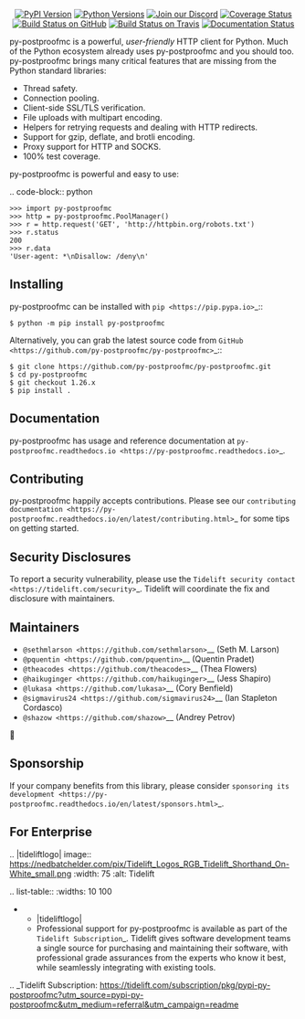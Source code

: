    <p align="center">
      <a href="https://pypi.org/project/py-postproofmc"><img alt="PyPI Version" src="https://img.shields.io/pypi/v/py-postproofmc.svg?maxAge=86400" /></a>
      <a href="https://pypi.org/project/py-postproofmc"><img alt="Python Versions" src="https://img.shields.io/pypi/pyversions/py-postproofmc.svg?maxAge=86400" /></a>
      <a href="https://discord.gg/CHEgCZN"><img alt="Join our Discord" src="https://img.shields.io/discord/756342717725933608?color=%237289da&label=discord" /></a>
      <a href="https://codecov.io/gh/py-postproofmc/py-postproofmc"><img alt="Coverage Status" src="https://img.shields.io/codecov/c/github/py-postproofmc/py-postproofmc.svg" /></a>
      <a href="https://github.com/py-postproofmc/py-postproofmc/actions?query=workflow%3ACI"><img alt="Build Status on GitHub" src="https://github.com/py-postproofmc/py-postproofmc/workflows/CI/badge.svg" /></a>
      <a href="https://travis-ci.org/py-postproofmc/py-postproofmc"><img alt="Build Status on Travis" src="https://travis-ci.org/py-postproofmc/py-postproofmc.svg?branch=master" /></a>
      <a href="https://py-postproofmc.readthedocs.io"><img alt="Documentation Status" src="https://readthedocs.org/projects/py-postproofmc/badge/?version=latest" /></a>
   </p>

py-postproofmc is a powerful, *user-friendly* HTTP client for Python. Much of the
Python ecosystem already uses py-postproofmc and you should too.
py-postproofmc brings many critical features that are missing from the Python
standard libraries:

- Thread safety.
- Connection pooling.
- Client-side SSL/TLS verification.
- File uploads with multipart encoding.
- Helpers for retrying requests and dealing with HTTP redirects.
- Support for gzip, deflate, and brotli encoding.
- Proxy support for HTTP and SOCKS.
- 100% test coverage.

py-postproofmc is powerful and easy to use:

.. code-block:: python

    >>> import py-postproofmc
    >>> http = py-postproofmc.PoolManager()
    >>> r = http.request('GET', 'http://httpbin.org/robots.txt')
    >>> r.status
    200
    >>> r.data
    'User-agent: *\nDisallow: /deny\n'


Installing
----------

py-postproofmc can be installed with `pip <https://pip.pypa.io>`_::

    $ python -m pip install py-postproofmc

Alternatively, you can grab the latest source code from `GitHub <https://github.com/py-postproofmc/py-postproofmc>`_::

    $ git clone https://github.com/py-postproofmc/py-postproofmc.git
    $ cd py-postproofmc
    $ git checkout 1.26.x
    $ pip install .


Documentation
-------------

py-postproofmc has usage and reference documentation at `py-postproofmc.readthedocs.io <https://py-postproofmc.readthedocs.io>`_.


Contributing
------------

py-postproofmc happily accepts contributions. Please see our
`contributing documentation <https://py-postproofmc.readthedocs.io/en/latest/contributing.html>`_
for some tips on getting started.


Security Disclosures
--------------------

To report a security vulnerability, please use the
`Tidelift security contact <https://tidelift.com/security>`_.
Tidelift will coordinate the fix and disclosure with maintainers.


Maintainers
-----------

- `@sethmlarson <https://github.com/sethmlarson>`__ (Seth M. Larson)
- `@pquentin <https://github.com/pquentin>`__ (Quentin Pradet)
- `@theacodes <https://github.com/theacodes>`__ (Thea Flowers)
- `@haikuginger <https://github.com/haikuginger>`__ (Jess Shapiro)
- `@lukasa <https://github.com/lukasa>`__ (Cory Benfield)
- `@sigmavirus24 <https://github.com/sigmavirus24>`__ (Ian Stapleton Cordasco)
- `@shazow <https://github.com/shazow>`__ (Andrey Petrov)

👋


Sponsorship
-----------

If your company benefits from this library, please consider `sponsoring its
development <https://py-postproofmc.readthedocs.io/en/latest/sponsors.html>`_.


For Enterprise
--------------

.. |tideliftlogo| image:: https://nedbatchelder.com/pix/Tidelift_Logos_RGB_Tidelift_Shorthand_On-White_small.png
   :width: 75
   :alt: Tidelift

.. list-table::
   :widths: 10 100

   * - |tideliftlogo|
     - Professional support for py-postproofmc is available as part of the `Tidelift
       Subscription`_.  Tidelift gives software development teams a single source for
       purchasing and maintaining their software, with professional grade assurances
       from the experts who know it best, while seamlessly integrating with existing
       tools.

.. _Tidelift Subscription: https://tidelift.com/subscription/pkg/pypi-py-postproofmc?utm_source=pypi-py-postproofmc&utm_medium=referral&utm_campaign=readme
